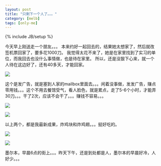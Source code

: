 ```yaml
---
layout: post
title: "只剩下一个人了。。。"
category: [melb]
tags: [only-me]
---
```

{% include JB/setup %}

今天早上刚送走一个朋友。。。
本来约好一起回去的，结果她太想家了，然后就改签机票回家了，要多花1000刀。
我觉得太花不来了，她是在家里找到了实习的单位，而我回去也没什么事情做，也是待在家里。
所以，还是没狠下心来，就一个人待在这边好了，还有40多天，才能回家。

![](https://lh6.googleusercontent.com/-0bQqExAc464/TQtxI16ra9I/AAAAAAAAAE8/pouVU0Jz0nM/s800/05122010222.jpg)

这个是发广告，就是塞到人家的mailbox里面去。。。闲着没事做，发发广告，赚点零用钱。。。这个不用去餐馆受气，看人脸色，就是累点，走了5-6个小时，才能弄30刀。。。干了2次，应该不会干了。。。赚钱不容易。。。

![](https://lh4.googleusercontent.com/-Et0_9_QLvto/TQtxJHxoUSI/AAAAAAAAAFA/c_wChK-c0W8/s800/06122010223.jpg)

![](https://lh6.googleusercontent.com/-dSsjomhR6hg/TQtxJIaCIqI/AAAAAAAAAFE/3Js_Ko_eCRY/s800/08122010225.jpg)

以上两个，都是我最新成果，炸鸡块和炸鸡翅。。。挺好吃的。

![](https://lh5.googleusercontent.com/-anDOgr0oot4/TQtxJTSU0gI/AAAAAAAAAFI/nZxNaKo1JJg/s800/17122010238.jpg)

![](https://lh5.googleusercontent.com/-h3zzV5hDNSc/TQtxJyTS4dI/AAAAAAAAAFM/nRPepD_KkoQ/s800/17122010237.jpg)

墨尔本，早晨6点的街上。。。昨天下午，还是到处都是人，墨尔本的早晨好冷，人好少。。。
